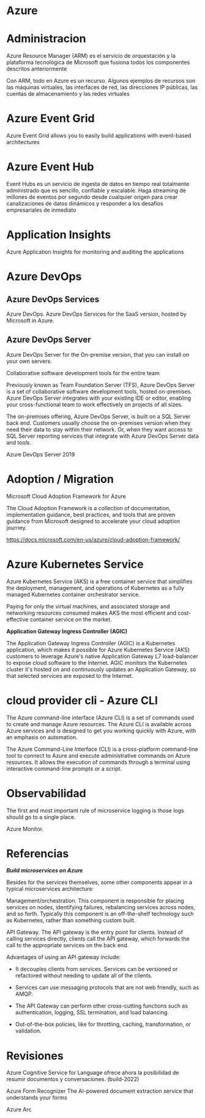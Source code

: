 # Azure


# Administracion

Azure Resource Manager (ARM) es el servicio de orquestación y la plataforma tecnológica
de Microsoft que fusiona todos los componentes descritos anteriormente

Con ARM, todo en Azure es un recurso. Algunos ejemplos de recursos son las máquinas
virtuales, las interfaces de red, las direcciones IP públicas, las cuentas de almacenamiento
y las redes virtuales


# Azure Event Grid 

Azure Event Grid allows you to easily build applications with event-based architectures

# Azure Event Hub

Event Hubs es un servicio de ingesta de datos en tiempo real totalmente administrado que es sencillo, confiable y escalable. Haga streaming de millones de eventos por segundo desde cualquier origen para crear canalizaciones de datos dinámicos y responder a los desafíos empresariales de inmediato


# Application Insights

Azure
Application Insights for monitoring and auditing the applications


# Azure DevOps


## Azure DevOps Services 

Azure DevOps. Azure DevOps Services for the SaaS version, hosted by Microsoft in Azure.

## Azure DevOps Server

Azure DevOps Server for the On-premise version, that you can install on your own servers.

Collaborative software development tools for the entire team

Previously known as Team Foundation Server (TFS), Azure DevOps Server is a set of collaborative software development tools, hosted on-premises. Azure DevOps Server integrates with your existing IDE or editor, enabling your cross-functional team to work effectively on projects of all sizes.

The on-premises offering, Azure DevOps Server, is built on a SQL Server back end. Customers usually choose the on-premises version when they need their data to stay within their network. Or, when they want access to SQL Server reporting services that integrate with Azure DevOps Server data and tools.

Azure DevOps Server 2019


# Adoption / Migration


Microsoft Cloud Adoption Framework for Azure

The Cloud Adoption Framework is a collection of documentation, implementation guidance, best practices, and tools that are proven guidance from Microsoft designed to accelerate your cloud adoption journey.

https://docs.microsoft.com/en-us/azure/cloud-adoption-framework/


# Azure Kubernetes Service 



Azure Kubernetes Service (AKS) is a free container service that simplifies the deployment, management, and operations of Kubernetes as a fully managed Kubernetes container orchestrator service.

Paying for only the virtual machines, and associated storage and networking resources consumed makes AKS the most efficient and cost-effective container service on the market.


**Application Gateway Ingress Controller (AGIC)** 

The Application Gateway Ingress Controller (AGIC) is a Kubernetes application, which makes it possible for Azure Kubernetes Service (AKS) customers to leverage Azure's native Application Gateway L7 load-balancer to expose cloud software to the Internet. AGIC monitors the Kubernetes cluster it's hosted on and continuously updates an Application Gateway, so that selected services are exposed to the Internet.

# cloud provider cli - Azure CLI

The Azure command-line interface (Azure CLI) is a set of commands used to create and manage Azure resources. The Azure CLI is available across Azure services and is designed to get you working quickly with Azure, with an emphasis on automation. 

The Azure Command-Line Interface (CLI) is a cross-platform command-line tool to connect to Azure and execute administrative commands on Azure resources. It allows the execution of commands through a terminal using interactive command-line prompts or a script.


# Observabilidad

The first and most important rule of microservice logging is those logs should go to a single place.

Azure Monitor.


# Referencias

***Build microservices on Azure***


Besides for the services themselves, some other components appear in a typical microservices architecture:

Management/orchestration. This component is responsible for placing services on nodes, identifying failures, rebalancing services across nodes, and so forth. Typically this component is an off-the-shelf technology such as Kubernetes, rather than something custom built.

API Gateway. The API gateway is the entry point for clients. Instead of calling services directly, clients call the API gateway, which forwards the call to the appropriate services on the back end.

Advantages of using an API gateway include:

-    It decouples clients from services. Services can be versioned or refactored without needing to update all of the clients.

-    Services can use messaging protocols that are not web friendly, such as AMQP.

-    The API Gateway can perform other cross-cutting functions such as authentication, logging, SSL termination, and load balancing.

-    Out-of-the-box policies, like for throttling, caching, transformation, or validation.


# Revisiones

Azure Cognitive Service for Language ofrece ahora la posibilidad de resumir documentos y conversaciones. (build-2022)


Azure Form Recognizer
The AI-powered document extraction service that understands your forms


Azure Arc
